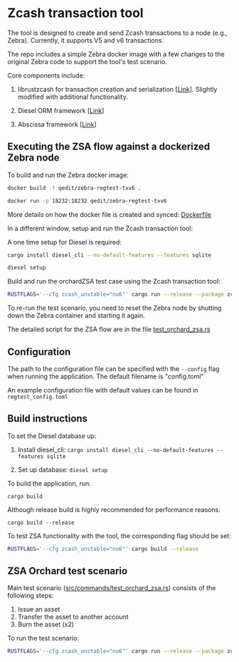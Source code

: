 # Zcash transaction tool

The tool is designed to create and send Zcash transactions to a node (e.g., Zebra). Currently, it supports V5 and v6 transactions.

The repo includes a simple Zebra docker image with a few changes to the original Zebra code to support the tool's test scenario.

Core components include:

1) librustzcash for transaction creation and serialization [[Link](https://github.com/zcash/librustzcash)]. Slightly modified with additional functionality.

2) Diesel ORM framework [[Link](https://diesel.rs/)] 

3) Abscissa framework [[Link](https://github.com/iqlusioninc/abscissa)]



## Executing the ZSA flow against a dockerized Zebra node 

To build and run the Zebra docker image:

```bash
docker build -t qedit/zebra-regtest-txv6 .

docker run -p 18232:18232 qedit/zebra-regtest-txv6
``` 
More details on how the docker file is created and synced: [Dockerfile](./Dockerfile)

In a different window, setup and run the Zcash transaction tool:

A one time setup for Diesel is required:
```bash
cargo install diesel_cli --no-default-features --features sqlite

diesel setup
```
Build and run the orchardZSA test case using the Zcash transaction tool:
```bash
RUSTFLAGS='--cfg zcash_unstable="nu6"' cargo run --release --package zcash_tx_tool --bin zcash_tx_tool test-orchard-zsa
```
To re-run the test scenario, you need to reset the Zebra node by shutting down the Zebra container and starting it again.

The detailed script for the ZSA flow are in the file [test_orchard_zsa.rs](src/commands/test_orchard_zsa.rs)



## Configuration

The path to the configuration file can be specified with the `--config` flag when running the application. The default filename is "config.toml"

An example configuration file with default values can be found in `regtest_config.toml`


## Build instructions

To set the Diesel database up:

1) Install diesel_cli: `cargo install diesel_cli --no-default-features --features sqlite`

2) Set up database: `diesel setup`

To build the application, run:

`cargo build`

Although release build is highly recommended for performance reasons:

`cargo build --release`

To test ZSA functionality with the tool, the corresponding flag should be set:

```bash
RUSTFLAGS='--cfg zcash_unstable="nu6"' cargo build --release
```

## ZSA Orchard test scenario

Main test scenario ([src/commands/test_orchard_zsa.rs](src/commands/test_orchard_zsa.rs)) consists of the following steps:

1) Issue an asset
2) Transfer the asset to another account
3) Burn the asset (x2)

To run the test scenario:

```bash
RUSTFLAGS='--cfg zcash_unstable="nu6"' cargo run --release --package zcash_tx_tool --bin zcash_tx_tool test-orchard-zsa
```

[//]: # ()
[//]: # (## Docker-based demo)

[//]: # ()
[//]: # (You can also run the tests using docker. To do that you'll need first to build the docker image)

[//]: # ()
[//]: # (```bash)

[//]: # (docker build -t zcash_tx_tool -f Dockerfile-demo .)

[//]: # (```)

[//]: # ()
[//]: # (And after that run the image itself.)

[//]: # (The default connection parameters are set to connect to the zebra-node running on the machine itself &#40;127.0.0.1&#41;)

[//]: # (If you ran the node in a docker container with the command above, you named that container "zebra-node", so you should use that as the ZCASH_NODE_ADDRESS.)

[//]: # (If the node is running on the ECS server, you can connect to it by setting the ZCASH_NODE_ADDRESS=<Domain>.)

[//]: # ()
[//]: # (First, make sure you created the network:)

[//]: # (```bash)

[//]: # (docker network create zcash-network)

[//]: # (```)

[//]: # (And started the node with the network argument, like this)

[//]: # (```bash)

[//]: # (docker run --name zebra-node --network zcash-network -p 18232:18232 qedit/zebra-regtest-txv6)

[//]: # (```)

[//]: # ()
[//]: # (Here are the 3 options &#40;No parameters will default to the first configuration&#41;)

[//]: # ()
[//]: # (```bash)

[//]: # (docker run -it --network zcash-network -e ZCASH_NODE_ADDRESS=127.0.0.1 -e ZCASH_NODE_PORT=18232 -e ZCASH_NODE_PROTOCOL=http zcash_tx_tool)

[//]: # (docker run -it --network zcash-network -e ZCASH_NODE_ADDRESS=zebra-node -e ZCASH_NODE_PORT=18232 -e ZCASH_NODE_PROTOCOL=http zcash_tx_tool)

[//]: # (docker run -it --network zcash-network -e ZCASH_NODE_ADDRESS=<Domain> -e ZCASH_NODE_PORT=18232 -e ZCASH_NODE_PROTOCOL=http zcash_tx_tool)

[//]: # (```)

[//]: # (The '-it' parameter was added to allow the demo to be interactive.)
